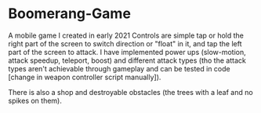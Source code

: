 # Boomerang-Game
A mobile game I created in early 2021
Controls are simple tap or hold the right part of the screen to switch direction or "float" in it, and tap the left part of the screen to attack.
I have implemented power ups (slow-motion, attack speedup, teleport, boost) and different attack types (tho the attack types aren't achievable through gameplay and can be tested in code [change in weapon controller script manually]).

There is also a shop and destroyable obstacles (the trees with a leaf and no spikes on them).


